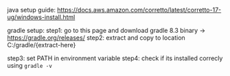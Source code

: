 
java setup guide: https://docs.aws.amazon.com/corretto/latest/corretto-17-ug/windows-install.html

gradle setup:
step1: go to this page and download gradle 8.3 binary -> https://gradle.org/releases/
step2: extract and copy to location C:/gradle/{extract-here}

step3: set PATH in  environment variable
step4: check if its installed correcly using `gradle -v`